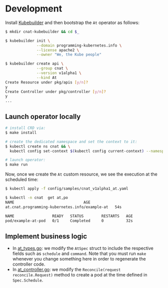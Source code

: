 # Development

Install [Kubebuilder](https://book.kubebuilder.io/quick_start.html) and then bootstrap the `At` operator as follows:

```bash
$ mkdir cnat-kubebuilder && cd $_

$ kubebuilder init \
              --domain programming-kubernetes.info \
              --license apache2 \
              --owner "We, the Kube people"

$ kubebuilder create api \
              --group cnat \
              --version v1alpha1 \
              --kind At
Create Resource under pkg/apis [y/n]?
y
Create Controller under pkg/controller [y/n]?
y
...
```

## Launch operator locally

```bash
# install CRD via:
$ make install

# create the dedicated namespace and set the context to it:
$ kubectl create ns cnat && \
  kubectl config set-context $(kubectl config current-context) --namespace=cnat

# launch operator:
$ make run
```

Now, once we create the `At` custom resource, we see the execution at the scheduled time:

```bash
$ kubectl apply -f config/samples/cnat_v1alpha1_at.yaml

$ kubectl -n cnat  get at,po
NAME                               AGE
at.cnat.programming-kubernetes.info/example-at   54s

NAME                 READY   STATUS        RESTARTS   AGE
pod/example-at-pod   0/1     Completed     0          32s
```

## Implement business logic

* In [at_types.go](pkg/apis/cnat/v1alpha1/at_types.go): we modify the `AtSpec` struct to include the respective fields such as `schedule` and `command`. Note that you must run `make` whenever you change something here in order to regenerate the controller code. 
* In [at_controller.go](pkg/controller/at/at_controller.go): we modify the `Reconcile(request reconcile.Request)` method to create a pod at the time defined in `Spec.Schedule`.